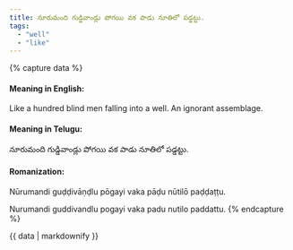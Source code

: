 ```yaml
---
title: నూరుమంది గుడ్డివాండ్లు పోగయి వక పాడు నూతిలో పడ్డట్టు.
tags:
  - "well"
  - "like"
---
```


{% capture data %}
#### Meaning in English:
Like a hundred blind men falling into a well.
An ignorant assemblage.

#### Meaning in Telugu:
నూరుమంది గుడ్డివాండ్లు పోగయి వక పాడు నూతిలో పడ్డట్టు.

#### Romanization:
Nūrumandi guḍḍivāṇḍlu pōgayi vaka pāḍu nūtilō paḍḍaṭṭu.

Nurumandi guddivandlu pogayi vaka padu nutilo paddattu.
{% endcapture %}

{{ data | markdownify }}

